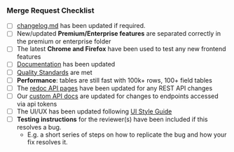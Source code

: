 ### Merge Request Checklist

- [ ] [changelog.md](https://gitlab.com/bramw/baserow/-/blob/develop/changelog.md) has
  been updated if required.
- [ ] New/updated **Premium/Enterprise features** are separated correctly in the premium or enterprise folder
- [ ] The latest **Chrome and Firefox** have been used to test any new frontend features
- [ ] [Documentation](https://gitlab.com/bramw/baserow/-/tree/develop/docs) has been
  updated
- [ ] [Quality Standards](https://gitlab.com/bramw/baserow/-/blob/develop/CONTRIBUTING.md#quality-standards)
  are met
- [ ] **Performance**: tables are still fast with 100k+ rows, 100+ field tables 
- [ ] The [redoc API pages](https://api.baserow.io/api/redoc/) have been updated for any
  REST API changes
- [ ] 
  Our [custom API docs](https://gitlab.com/bramw/baserow/-/blob/develop/web-frontend/modules/database/pages/APIDocsDatabase.vue)
  are updated for changes to endpoints accessed via api tokens
- [ ] The UI/UX has been updated
  following [UI Style Guide](https://baserow.io/style-guide)
- [ ] **Testing instructions** for the reviewer(s) have been included if this resolves a bug.
  - E.g. a short series of steps on how to replicate the bug and how your fix resolves it.
